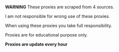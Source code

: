 **WARNING**
These proxies are scraped from 4 sources.

I am not responsible for wrong use of these proxies.

When using these proxies you take full responsibility.

Proxies are for educational purpose only.

**Proxies are update every hour**
